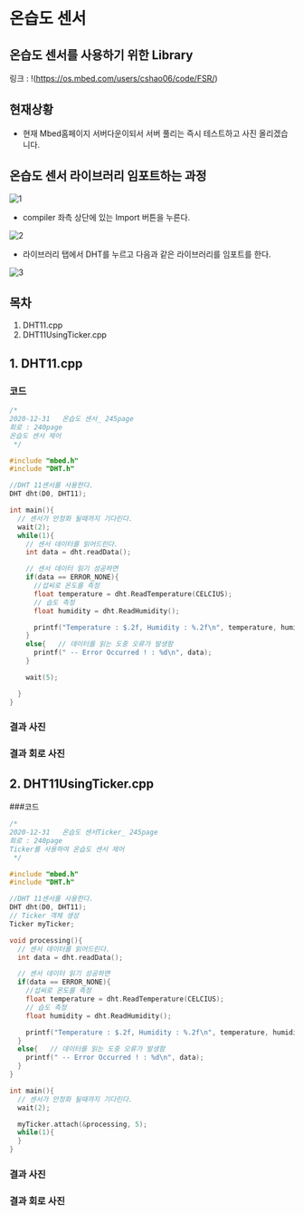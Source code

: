 # 온습도 센서
## 온습도 센서를 사용하기 위한 Library
링크 : !(https://os.mbed.com/users/cshao06/code/FSR/)

## 현재상황

- 현재 Mbed홈페이지 서버다운이되서 서버 풀리는 즉시 테스트하고 사진 올리겠습니다.


## 온습도 센서 라이브러리 임포트하는 과정

![1]()

- compiler 좌측 상단에 있는 Import 버튼을 누른다.

![2]()

- 라이브러리 탭에서 DHT를 누르고 다음과 같은 라이브러리를 임포트를 한다.

![3]()

## 목차
1. DHT11.cpp
2. DHT11UsingTicker.cpp

## 1. DHT11.cpp
### 코드
```c++
/*
2020-12-31   온습도 센서_ 245page
회로 : 240page
온습도 센서 제어
 */

#include "mbed.h"
#include "DHT.h"

//DHT 11센서를 사용한다.
DHT dht(D0, DHT11);

int main(){
  // 센서가 안정화 될때까지 기다린다.
  wait(2);
  while(1){
    // 센서 데이터를 읽어드린다.
    int data = dht.readData();

    // 센서 데이터 읽기 성공하면
    if(data == ERROR_NONE){
      //섭씨로 온도를 측정
      float temperature = dht.ReadTemperature(CELCIUS);
      // 습도 측정
      float humidity = dht.ReadHumidity();

      printf("Temperature : $.2f, Humidity : %.2f\n", temperature, humidity);
    }
    else{   // 데이터를 읽는 도중 오류가 발생함
      printf(" -- Error Occurred ! : %d\n", data);
    }

    wait(5);

  }
}

```

### 결과 사진

### 결과 회로 사진


## 2. DHT11UsingTicker.cpp
###코드

```c++
/*
2020-12-31   온습도 센서Ticker_ 245page
회로 : 240page
Ticker를 사용하여 온습도 센서 제어
 */

#include "mbed.h"
#include "DHT.h"

//DHT 11센서를 사용한다.
DHT dht(D0, DHT11);
// Ticker 객체 생성
Ticker myTicker;

void processing(){
  // 센서 데이터를 읽어드린다.
  int data = dht.readData();

  // 센서 데이터 읽기 성공하면
  if(data == ERROR_NONE){
    //섭씨로 온도를 측정
    float temperature = dht.ReadTemperature(CELCIUS);
    // 습도 측정
    float humidity = dht.ReadHumidity();

    printf("Temperature : $.2f, Humidity : %.2f\n", temperature, humidity);
  }
  else{   // 데이터를 읽는 도중 오류가 발생함
    printf(" -- Error Occurred ! : %d\n", data);
  }
}

int main(){
  // 센서가 안정화 될때까지 기다린다.
  wait(2);

  myTicker.attach(&processing, 5);
  while(1){
  }
}

```

### 결과 사진

### 결과 회로 사진

